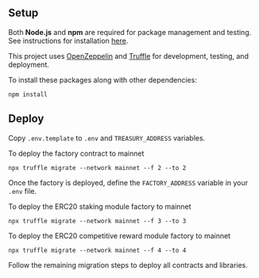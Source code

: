 

## Setup

Both **Node.js** and **npm** are required for package management and testing. See instructions
for installation [here](https://docs.npmjs.com/downloading-and-installing-node-js-and-npm).

This project uses [OpenZeppelin](https://docs.openzeppelin.com/)
and [Truffle](https://www.trufflesuite.com/docs/truffle)
for development, testing, and deployment.

To install these packages along with other dependencies:
```
npm install
```


## Deploy

Copy `.env.template` to `.env` and `TREASURY_ADDRESS` variables.


To deploy the factory contract to mainnet
```
npx truffle migrate --network mainnet --f 2 --to 2
```

Once the factory is deployed, define the `FACTORY_ADDRESS` variable in your `.env` file.


To deploy the ERC20 staking module factory to mainnet
```
npx truffle migrate --network mainnet --f 3 --to 3
```


To deploy the ERC20 competitive reward module factory to mainnet
```
npx truffle migrate --network mainnet --f 4 --to 4
```

Follow the remaining migration steps to deploy all contracts and libraries.
